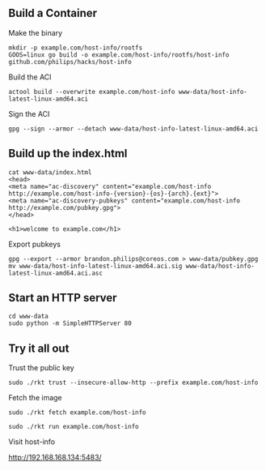 ## Build a Container

Make the binary

```
mkdir -p example.com/host-info/rootfs
GOOS=linux go build -o example.com/host-info/rootfs/host-info github.com/philips/hacks/host-info
```

Build the ACI

```
actool build --overwrite example.com/host-info www-data/host-info-latest-linux-amd64.aci
```

Sign the ACI

```
gpg --sign --armor --detach www-data/host-info-latest-linux-amd64.aci
```

## Build up the index.html

```
cat www-data/index.html
<head>
<meta name="ac-discovery" content="example.com/host-info http://example.com/host-info-{version}-{os}-{arch}.{ext}">
<meta name="ac-discovery-pubkeys" content="example.com/host-info http://example.com/pubkey.gpg">
</head>

<h1>welcome to example.com</h1>
```

Export pubkeys

```
gpg --export --armor brandon.philips@coreos.com > www-data/pubkey.gpg
mv www-data/host-info-latest-linux-amd64.aci.sig www-data/host-info-latest-linux-amd64.aci.asc
```

## Start an HTTP server

```
cd www-data
sudo python -m SimpleHTTPServer 80
```

## Try it all out

Trust the public key

```
sudo ./rkt trust --insecure-allow-http --prefix example.com/host-info
```

Fetch the image

```
sudo ./rkt fetch example.com/host-info
```


```
sudo ./rkt run example.com/host-info
```

Visit host-info

http://192.168.168.134:5483/
